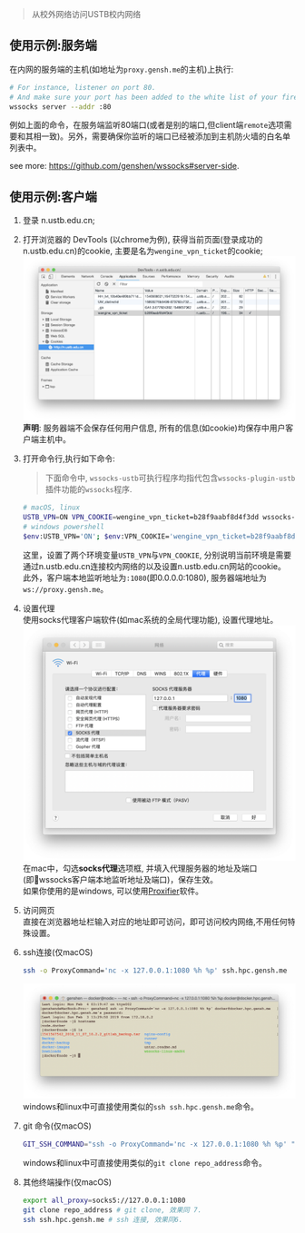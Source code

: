> 从校外网络访问USTB校内网络

## 使用示例:服务端
 在内网的服务端的主机(如地址为`proxy.gensh.me`的主机)上执行:
 ```bash
 # For instance, listener on port 80.
 # And make sure your port has been added to the white list of your firewall.
 wssocks server --addr :80
 ```
 例如上面的命令，在服务端监听80端口(或者是别的端口,但client端`remote`选项需要和其相一致)。另外，需要确保你监听的端口已经被添加到主机防火墙的白名单列表中。

 see more: https://github.com/genshen/wssocks#server-side.

## 使用示例:客户端
1. 登录 n.ustb.edu.cn;

2. 打开浏览器的 DevTools (以chrome为例), 获得当前页面(登录成功的n.ustb.edu.cn)的cookie, 主要是名为`wengine_vpn_ticket`的cookie;
![](asserts/get-cookie.png)
**声明**: 服务器端不会保存任何用户信息, 所有的信息(如cookie)均保存中用户客户端主机中。  

3. 打开命令行,执行如下命令:
   > 下面命令中, `wssocks-ustb`可执行程序均指代包含`wssocks-plugin-ustb`插件功能的`wssocks`程序.
   ```bash
   # macOS, linux
   USTB_VPN=ON VPN_COOKIE=wengine_vpn_ticket=b28f9aabf8d4f3dd wssocks-ustb client --addr :1080 --remote ws://proxy.gensh.me
   # windows powershell
   $env:USTB_VPN='ON'; $env:VPN_COOKIE='wengine_vpn_ticket=b28f9aabf8d4f3dd'; wssocks-ustb client --addr :1080 --remote ws://proxy.gensh.me
   ```
   这里，设置了两个环境变量`USTB_VPN`与`VPN_COOKIE`, 分别说明当前环境是需要通过n.ustb.edu.cn连接校内网络的以及设置n.ustb.edu.cn网站的cookie。  
   此外，客户端本地监听地址为`:1080`(即0.0.0.0:1080), 服务器端地址为`ws://proxy.gensh.me`。

4. 设置代理  
使用socks代理客户端软件(如mac系统的全局代理功能), 设置代理地址。
![](asserts/mac-proxy.png)
在mac中，勾选**socks代理**选项框, 并填入代理服务器的地址及端口(即wssocks客户端本地监听地址及端口)，保存生效。  
如果你使用的是windows, 可以使用[Proxifier](https://www.proxifier.com/)软件。

5. 访问网页  
直接在浏览器地址栏输入对应的地址即可访问，即可访问校内网络,不用任何特殊设置。

6. ssh连接(仅macOS)
   ```bash
   ssh -o ProxyCommand='nc -x 127.0.0.1:1080 %h %p' ssh.hpc.gensh.me
   ```
   ![](asserts/ssh-example.png)  
   windows和linux中可直接使用类似的`ssh ssh.hpc.gensh.me`命令。

7. git 命令(仅macOS)
   ```bash
   GIT_SSH_COMMAND="ssh -o ProxyCommand='nc -x 127.0.0.1:1080 %h %p' " git clone repo_address
   ```
   windows和linux中可直接使用类似的`git clone repo_address`命令。

8. 其他终端操作(仅macOS)
   ```bash
   export all_proxy=socks5://127.0.0.1:1080
   git clone repo_address # git clone, 效果同 7.
   ssh ssh.hpc.gensh.me # ssh 连接, 效果同6.
   ```
